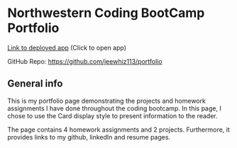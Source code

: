 # Northwestern Coding BootCamp Portfolio

[Link to deployed app](https://jeewhiz113.github.io/portfolio/) 
(Click to open app)

GitHub Repo:    https://github.com/jeewhiz113/portfolio




## General info
This is my portfolio page demonstrating the projects and homework assignments I have done throughout the coding bootcamp.  In this page, I chose to use the Card display style to present information to the reader.  

The page contains 4 homework assignments and 2 projects.  Furthermore, it provides links to my github, linkedIn and resume pages.